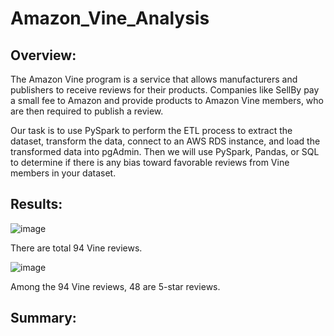 # Amazon_Vine_Analysis

## Overview:
The Amazon Vine program is a service that allows manufacturers and publishers to receive reviews for their products. Companies like SellBy pay a small fee to Amazon and provide products to Amazon Vine members, who are then required to publish a review.

 Our task is to use PySpark to perform the ETL process to extract the dataset, transform the data, connect to an AWS RDS instance, and load the transformed data into pgAdmin. Then we will use PySpark, Pandas, or SQL to determine if there is any bias toward favorable reviews from Vine members in your dataset. 
 
## Results:
![image](https://user-images.githubusercontent.com/108709071/196334228-0cff8c50-450a-4ffe-a8b2-017140b0bee9.png)
 
There are total 94 Vine reviews.

![image](https://user-images.githubusercontent.com/108709071/196334486-4954c9f9-48d4-4071-a6e5-f3c0e9549b60.png)
 
Among the 94 Vine reviews, 48 are 5-star reviews.



## Summary:
